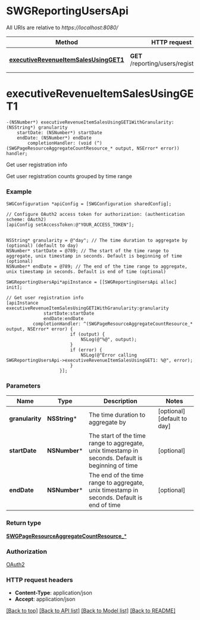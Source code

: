 # SWGReportingUsersApi

All URIs are relative to *https://localhost:8080/*

Method | HTTP request | Description
------------- | ------------- | -------------
[**executiveRevenueItemSalesUsingGET1**](SWGReportingUsersApi.md#executiverevenueitemsalesusingget1) | **GET** /reporting/users/registrations | Get user registration info


# **executiveRevenueItemSalesUsingGET1**
```objc
-(NSNumber*) executiveRevenueItemSalesUsingGET1WithGranularity: (NSString*) granularity
    startDate: (NSNumber*) startDate
    endDate: (NSNumber*) endDate
        completionHandler: (void (^)(SWGPageResourceAggregateCountResource_* output, NSError* error)) handler;
```

Get user registration info

Get user registration counts grouped by time range

### Example 
```objc
SWGConfiguration *apiConfig = [SWGConfiguration sharedConfig];

// Configure OAuth2 access token for authorization: (authentication scheme: OAuth2)
[apiConfig setAccessToken:@"YOUR_ACCESS_TOKEN"];


NSString* granularity = @"day"; // The time duration to aggregate by (optional) (default to day)
NSNumber* startDate = @789; // The start of the time range to aggregate, unix timestamp in seconds. Default is beginning of time (optional)
NSNumber* endDate = @789; // The end of the time range to aggregate, unix timestamp in seconds. Default is end of time (optional)

SWGReportingUsersApi*apiInstance = [[SWGReportingUsersApi alloc] init];

// Get user registration info
[apiInstance executiveRevenueItemSalesUsingGET1WithGranularity:granularity
              startDate:startDate
              endDate:endDate
          completionHandler: ^(SWGPageResourceAggregateCountResource_* output, NSError* error) {
                        if (output) {
                            NSLog(@"%@", output);
                        }
                        if (error) {
                            NSLog(@"Error calling SWGReportingUsersApi->executiveRevenueItemSalesUsingGET1: %@", error);
                        }
                    }];
```

### Parameters

Name | Type | Description  | Notes
------------- | ------------- | ------------- | -------------
 **granularity** | **NSString***| The time duration to aggregate by | [optional] [default to day]
 **startDate** | **NSNumber***| The start of the time range to aggregate, unix timestamp in seconds. Default is beginning of time | [optional] 
 **endDate** | **NSNumber***| The end of the time range to aggregate, unix timestamp in seconds. Default is end of time | [optional] 

### Return type

[**SWGPageResourceAggregateCountResource_***](SWGPageResourceAggregateCountResource_.md)

### Authorization

[OAuth2](../README.md#OAuth2)

### HTTP request headers

 - **Content-Type**: application/json
 - **Accept**: application/json

[[Back to top]](#) [[Back to API list]](../README.md#documentation-for-api-endpoints) [[Back to Model list]](../README.md#documentation-for-models) [[Back to README]](../README.md)

